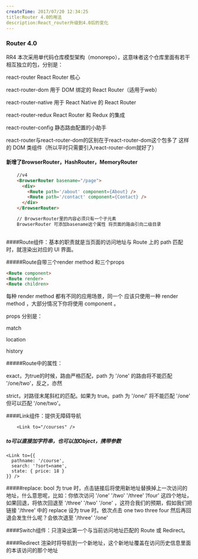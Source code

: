 ```yaml
---
createTime: 2017/07/20 12:34:25
title:Router 4.0的用法
description:React_router升级到4.0后的变化
---
```

### Router 4.0

RR4 本次采用单代码仓库模型架构（monorepo），这意味者这个仓库里面有若干相互独立的包，分别是：

react-router React Router 核心

react-router-dom 用于 DOM 绑定的 React Router（适用于web）

react-router-native 用于 React Native 的 React Router

react-router-redux React Router 和 Redux 的集成

react-router-config 静态路由配置的小助手

react-router与react-router-dom的区别在于react-router-dom这个包多了<Link> <BrowserRouter> 这样的 DOM 类组件（所以平时只需要引入react-router-dom就好了）

#### 新增了BrowserRouter，HashRouter，MemoryRouter

```html
	//v4
	<BrowserRouter basename="/page">
	  <div>
	    <Route path='/about' component={About} />
	    <Route path='/contact' component={Contact} />
	  </div>
	</BrowserRouter>

	// BrowserRouter里的内容必须只有一个子元素
	BrowserRouter 可添加basename这个属性 将页面的路由引向二级目录
	
```

####Route组件：基本的职责就是当页面的访问地址与 Route 上的 path 匹配时，就渲染出对应的 UI 界面。

#####Route自带三个render method 和三个props
```html
<Route component>
<Route render>
<Route children>
```
每种 render method 都有不同的应用场景，同一个<Route> 应该只使用一种 render method ，大部分情况下你将使用 component 。

props 分别是：

match

location

history

#####Route中的属性：

exact，为true的时候，路由严格匹配，path 为 '/one' 的路由将不能匹配 '/one/two'，反之，亦然

strict，对路径末尾斜杠的匹配。如果为 true。path 为 '/one/' 将不能匹配 '/one' 但可以匹配 '/one/two'。

####Link组件：提供无障碍导航
```
	<Link to="/courses" />
```
##### to可以直接加字符串，也可以加Object，携带参数
```
<Link to={{
  pathname: '/course',
  search: '?sort=name',
  state: { price: 18 }
}} />
```

#####replace: bool
为 true 时，点击链接后将使用新地址替换掉上一次访问的地址，什么意思呢，比如：你依次访问 '/one' '/two' '/three' ’/four' 这四个地址，如果回退，将依次回退至 '/three' '/two' '/one' ，这符合我们的预期，假如我们把链接 '/three' 中的 replace 设为 true 时。依次点击 one two three four 然后再回退会发生什么呢？会依次退至 '/three' '/one'

####Switch组件：只渲染出第一个与当前访问地址匹配的 Route 或 Redirect。

####Redirect 渲染时将导航到一个新地址，这个新地址覆盖在访问历史信息里面的本该访问的那个地址



